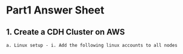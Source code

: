 # Part1 Answer Sheet
## 1. Create a CDH Cluster on AWS
```
a. Linux setup - i. Add the following linux accounts to all nodes
```




